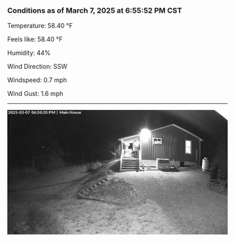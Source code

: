### Conditions as of March 7, 2025 at 6:55:52 PM CST 

Temperature: 58.40 &deg;F

Feels like: 58.40 &deg;F

Humidity: 44%

Wind Direction: SSW

Windspeed: 0.7 mph

Wind Gust: 1.6 mph

---

<img src="./images/latest.jpeg"/>

